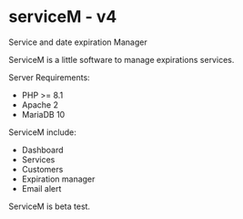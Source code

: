 # serviceM - v4
Service and date expiration Manager

ServiceM is a little software to manage expirations services.

Server Requirements:
- PHP >= 8.1
- Apache 2
- MariaDB 10

ServiceM include:

- Dashboard
- Services
- Customers
- Expiration manager
- Email alert

ServiceM is beta test.
